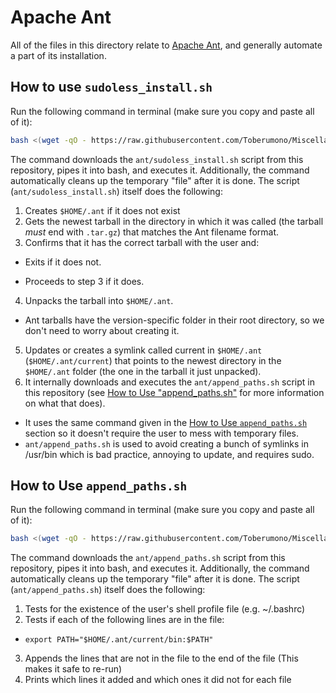 # <a name="ant"></a>Apache Ant
All of the files in this directory relate to [Apache Ant](http://ant.apache.org/index.html), and generally automate a part of its installation.

## <a name="htuasi"></a>How to use `sudoless_install.sh`

Run the following command in terminal (make sure you copy and paste all of it):
```bash
bash <(wget -qO - https://raw.githubusercontent.com/Toberumono/Miscellaneous/master/ant/sudoless_install.sh)
```
The command downloads the `ant/sudoless_install.sh` script from this repository, pipes it into bash, and executes it.  Additionally, the command automatically cleans up the temporary "file" after it is done.
The script (`ant/sudoless_install.sh`) itself does the following:

1. Creates `$HOME/.ant` if it does not exist
2. Gets the newest tarball in the directory in which it was called (the tarball *must* end with `.tar.gz`) that matches the Ant filename format.
3. Confirms that it has the correct tarball with the user and:
  - Exits if it does not.
  + Proceeds to step 3 if it does.
4. Unpacks the tarball into `$HOME/.ant`.
  + Ant tarballs have the version-specific folder in their root directory, so we don't need to worry about creating it.
5. Updates or creates a symlink called current in `$HOME/.ant` (`$HOME/.ant/current`) that points to the newest directory in the `$HOME/.ant` folder (the one in the tarball it just unpacked).
6. It internally downloads and executes the `ant/append_paths.sh` script in this repository (see [How to Use "append_paths.sh"](#htuaap) for more information on what that does).
  + It uses the same command given in the [How to Use `append_paths.sh`](#htuaap) section so it doesn't require the user to mess with temporary files.
  + `ant/append_paths.sh` is used to avoid creating a bunch of symlinks in /usr/bin which is bad practice, annoying to update, and requires sudo.

## <a name="htuaap"></a>How to Use `append_paths.sh`

Run the following command in terminal (make sure you copy and paste all of it):
```bash
bash <(wget -qO - https://raw.githubusercontent.com/Toberumono/Miscellaneous/master/ant/append_paths.sh)
```
The command downloads the `ant/append_paths.sh` script from this repository, pipes it into bash, and executes it.  Additionally, the command automatically cleans up the temporary "file" after it is done.
The script (`ant/append_paths.sh`) itself does the following:

1. Tests for the existence of the user's shell profile file (e.g. ~/.bashrc)
2. Tests if each of the following lines are in the file:
  + `export PATH="$HOME/.ant/current/bin:$PATH"`
3. Appends the lines that are not in the file to the end of the file (This makes it safe to re-run)
4. Prints which lines it added and which ones it did not for each file
